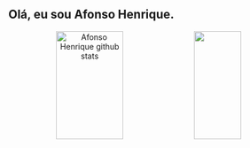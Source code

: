 ## Olá, eu sou Afonso Henrique. 
 
 <div align="center">  
  <img width="49%" height="195px" src="https://github-readme-stats.vercel.app/api?username=aefonso&show_icons=true&count_private=true&hide_border=true&title_color=00bfbf&icon_color=00bfbf&text_color=c9d1d9&bg_color=0d1117" alt="Afonso Henrique github stats" /> 
  <img width="41%" height="195px" src="https://github-readme-stats.vercel.app/api/top-langs/?username=aefonso&layout=compact&hide_border=false&title_color=00bfbf&text_color=00bfbf&bg_color=0d1117" />
</div>
 
</div>
 


  
